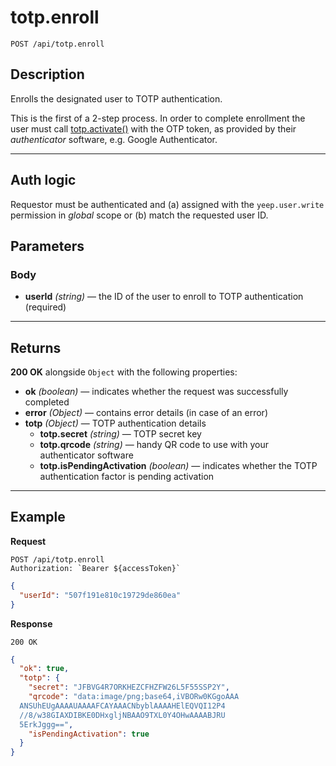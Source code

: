 # totp.enroll

`POST /api/totp.enroll`

## Description

Enrolls the designated user to TOTP authentication.

This is the first of a 2-step process. In order to complete enrollment the user must call [totp.activate()](totp.activate.md) with the OTP token, as provided by their _authenticator_ software, e.g. Google Authenticator.

---

## Auth logic

Requestor must be authenticated and (a) assigned with the `yeep.user.write` permission in _global_ scope or (b) match the requested user ID.

## Parameters

### Body

- **userId** _(string)_ — the ID of the user to enroll to TOTP authentication (required)

---

## Returns

**200 OK** alongside `Object` with the following properties:

- **ok** _(boolean)_ — indicates whether the request was successfully completed
- **error** _(Object)_ — contains error details (in case of an error)
- **totp** _(Object)_ — TOTP authentication details
  - **totp.secret** _(string)_ — TOTP secret key
  - **totp.qrcode** _(string)_ — handy QR code to use with your authenticator software
  - **totp.isPendingActivation** _(boolean)_ — indicates whether the TOTP authentication factor is pending activation

---

## Example

**Request**

```
POST /api/totp.enroll
Authorization: `Bearer ${accessToken}`
```

```json
{
  "userId": "507f191e810c19729de860ea"
}
```

**Response**

`200 OK`

```json
{
  "ok": true,
  "totp": {
    "secret": "JFBVG4R7ORKHEZCFHZFW26L5F55SSP2Y",
    "qrcode": "data:image/png;base64,iVBORw0KGgoAAA
  ANSUhEUgAAAAUAAAAFCAYAAACNbyblAAAAHElEQVQI12P4
  //8/w38GIAXDIBKE0DHxgljNBAAO9TXL0Y4OHwAAAABJRU
  5ErkJggg==",
    "isPendingActivation": true
  }
}
```
